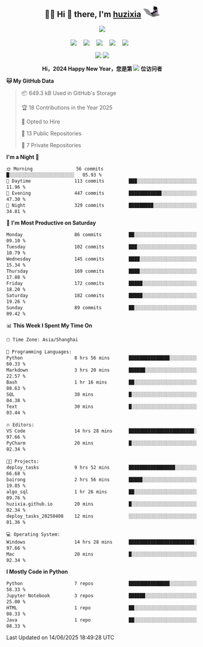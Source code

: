 <div align="center">

## :woman_technologist: Hi 👋 there, I'm [huzixia](https://huzixia.github.io/) <img height="30" src="images/work.gif" />

  <!-- dynamic typing effect 动态打字效果 -->
  <div>
    <a href="https://huzixia.github.io/">
      <img src="https://readme-typing-svg.demolab.com?font=Fira+Code&pause=1000&width=435&lines=console.log(%22Hello%2C%20World%22);胡同学祝您心想事成!&center=true&size=27" />
    </a>
  </div>

  <div>&nbsp;</div>

  <!-- profile logo 个人资料徽标 -->
  <div>
    <a href="https://huzixia.github.io/"><img src="https://img.shields.io/badge/Website-博客-orange" /></a>&emsp;
    <a href="https://www.zhihu.com/people/hu-zi-xia-91"><img src="https://img.shields.io/badge/ZhiHu-知乎-blue" /></a>&emsp;
    <a href="https://twitter.com/zixia80631/"><img src="https://img.shields.io/badge/Twitter-推特-black" /></a>&emsp;
    <a href="https://github.com/HuZixia/Text2Video/assets/38995480/244e64be-3dc4-46bb-8aff-523d8a235a1e"><img src="https://img.shields.io/badge/WeChat-微信-07c160" /></a>&emsp;
    <a href="https://www.cnblogs.com/huzixia"><img src="https://img.shields.io/badge/CnBlog-博客园-yellow" /></a>&emsp;

  </div>

[//]: # (### Github Stats)

 <p>
   <img src="https://github-readme-stats.vercel.app/api?username=HuZixia&rank_icon=github&theme=react&border_color=61dafb&hide_border=true" />
   <img src="https://github-readme-stats.vercel.app/api/top-langs/?username=HuZixia&hide=c%23,powershell,Mathematica,Ruby,Objective-C,Objective-C%2b%2b,Cuda&title_color=61dafb&text_color=ffffff&icon_color=61dafb&bg_color=20232a&langs_count=8&layout=compact&border_color=61dafb&hide_border=true&size_weight=0.5&count_weight=0.5" />
 </p>

</div>

<div align="center"><b>Hi，2024 Happy New Year，您是第 <img src="https://profile-counter.glitch.me/HuZixia/count.svg"></img> 位访问者</b></div>


[//]: # (*   Github Stats)
[//]: # (![Top Langs]&#40;https://github-readme-stats.vercel.app/api/top-langs/?username=HuZixia\&layout=compact&#41;)
[//]: # (![HuZixia's GitHub stats]&#40;https://github-readme-stats.vercel.app/api?username=HuZixia\&rank_icon=github&theme=tokyonight&#41;)


<!--START_SECTION:waka-->
**🐱 My GitHub Data** 

> 📦 649.3 kB Used in GitHub's Storage 
 > 
> 🏆 18 Contributions in the Year 2025
 > 
> 💼 Opted to Hire
 > 
> 📜 13 Public Repositories 
 > 
> 🔑 7 Private Repositories 
 > 
**I'm a Night 🦉** 

```text
🌞 Morning                56 commits          █░░░░░░░░░░░░░░░░░░░░░░░░   05.93 % 
🌆 Daytime                113 commits         ███░░░░░░░░░░░░░░░░░░░░░░   11.96 % 
🌃 Evening                447 commits         ████████████░░░░░░░░░░░░░   47.30 % 
🌙 Night                  329 commits         █████████░░░░░░░░░░░░░░░░   34.81 % 
```
📅 **I'm Most Productive on Saturday** 

```text
Monday                   86 commits          ██░░░░░░░░░░░░░░░░░░░░░░░   09.10 % 
Tuesday                  102 commits         ███░░░░░░░░░░░░░░░░░░░░░░   10.79 % 
Wednesday                145 commits         ████░░░░░░░░░░░░░░░░░░░░░   15.34 % 
Thursday                 169 commits         ████░░░░░░░░░░░░░░░░░░░░░   17.88 % 
Friday                   172 commits         █████░░░░░░░░░░░░░░░░░░░░   18.20 % 
Saturday                 182 commits         █████░░░░░░░░░░░░░░░░░░░░   19.26 % 
Sunday                   89 commits          ██░░░░░░░░░░░░░░░░░░░░░░░   09.42 % 
```


📊 **This Week I Spent My Time On** 

```text
🕑︎ Time Zone: Asia/Shanghai

💬 Programming Languages: 
Python                   8 hrs 56 mins       ███████████████░░░░░░░░░░   60.33 % 
Markdown                 3 hrs 20 mins       ██████░░░░░░░░░░░░░░░░░░░   22.57 % 
Bash                     1 hr 16 mins        ██░░░░░░░░░░░░░░░░░░░░░░░   08.63 % 
SQL                      38 mins             █░░░░░░░░░░░░░░░░░░░░░░░░   04.38 % 
Text                     30 mins             █░░░░░░░░░░░░░░░░░░░░░░░░   03.44 % 

🔥 Editors: 
VS Code                  14 hrs 28 mins      ████████████████████████░   97.66 % 
PyCharm                  20 mins             █░░░░░░░░░░░░░░░░░░░░░░░░   02.34 % 

🐱‍💻 Projects: 
deploy_tasks             9 hrs 52 mins       █████████████████░░░░░░░░   66.68 % 
bairong                  2 hrs 56 mins       █████░░░░░░░░░░░░░░░░░░░░   19.85 % 
algo_sql                 1 hr 26 mins        ██░░░░░░░░░░░░░░░░░░░░░░░   09.76 % 
huzixia.github.io        20 mins             █░░░░░░░░░░░░░░░░░░░░░░░░   02.34 % 
deploy_tasks_20250408    12 mins             ░░░░░░░░░░░░░░░░░░░░░░░░░   01.36 % 

💻 Operating System: 
Windows                  14 hrs 28 mins      ████████████████████████░   97.66 % 
Mac                      20 mins             █░░░░░░░░░░░░░░░░░░░░░░░░   02.34 % 
```

**I Mostly Code in Python** 

```text
Python                   7 repos             ███████████████░░░░░░░░░░   58.33 % 
Jupyter Notebook         3 repos             ██████░░░░░░░░░░░░░░░░░░░   25.00 % 
HTML                     1 repo              ██░░░░░░░░░░░░░░░░░░░░░░░   08.33 % 
Java                     1 repo              ██░░░░░░░░░░░░░░░░░░░░░░░   08.33 % 
```




 Last Updated on 14/06/2025 18:49:28 UTC
<!--END_SECTION:waka-->


<!--
**HuZixia/HuZixia** is a ✨ _special_ ✨ repository because its `README.md` (this file) appears on your GitHub profile.

Here are some ideas to get you started:

- 🔭 I’m currently working on ...
- 🌱 I’m currently learning ...
- 👯 I’m looking to collaborate on ...
- 🤔 I’m looking for help with ...
- 💬 Ask me about ...
- 📫 How to reach me: ...
- 😄 Pronouns: ...
- ⚡ Fun fact: ...
-->
